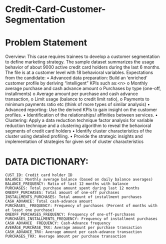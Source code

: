 # Credit-Card-Customer-Segmentation

# Problem Statement
Overview: This case requires trainees to develop a customer segmentation to define marketing strategy. The sample dataset summarizes the usage behavior of about 9000 active credit card holders during the last 6 months. The file is at a customer level with 18 behavioral variables.
Expectations from the candidate:
       • Advanced data preparation: Build an ‘enriched’ customer profile by deriving “intelligent” KPIs such as:<n\>
              o	Monthly average purchase and cash advance amount
              o	Purchases by type (one-off, installments)
              o	Average amount per purchase and cash advance transaction,
              o	Limit usage (balance to credit limit ratio),
              o	Payments to minimum payments ratio etc (think of more types of similar analysis)
       • Advanced reporting: Use the derived KPIs to gain insight on the customer profiles.
       • Identification of the relationships/ affinities between services.
       • Clustering: Apply a data reduction technique factor analysis for variable reduction technique and a clustering algorithm to reveal the behavioral segments of credit card          holders
       • Identify cluster characteristics of the cluster using detailed profiling.
       • Provide the strategic insights and implementation of strategies for given set of cluster characteristics
# DATA DICTIONARY:
	CUST_ID: Credit card holder ID
	BALANCE: Monthly average balance (based on daily balance averages)
	BALANCE_FREQUENCY: Ratio of last 12 months with balance
	PURCHASES: Total purchase amount spent during last 12 months
	ONEOFF_PURCHASES: Total amount of one-off purchases
	INSTALLMENTS_PURCHASES: Total amount of installment purchases
	CASH_ADVANCE: Total cash-advance amount
	PURCHASES_ FREQUENCY: Frequency of purchases (Percent of months with at least one purchase)
	ONEOFF_PURCHASES_FREQUENCY: Frequency of one-off-purchases PURCHASES_INSTALLMENTS_FREQUENCY: Frequency of installment purchases
	CASH_ADVANCE_ FREQUENCY: Cash-Advance frequency
	AVERAGE_PURCHASE_TRX: Average amount per purchase transaction
	CASH_ADVANCE_TRX: Average amount per cash-advance transaction
	PURCHASES_TRX: Average amount per purchase transaction

